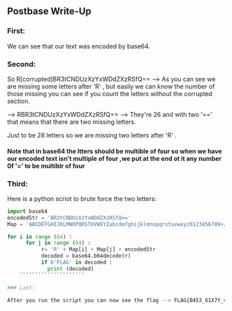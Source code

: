 ## Postbase Write-Up

### First: 

We can see that our text was encoded by base64.

### Second:

So  R[corrupted]BR3tCNDUzXzYxWDdZXzRSfQ==  --> As you can see we are missing some letters after 'R' , but easily we can know the number of those missing you can see if you count the letters without the corrupted section.

  --> RBR3tCNDUzXzYxWDdZXzRSfQ==  --> They're 26 and with two '==' that means that there are  two missing letters.

Just to be 28 letters so we are missing two letters after 'R' .

#### Note that in base64 the ltters should be multible of four so when we have our encoded text isn't multiple of four ,we put at the end ot it any number 0f '=' to be multiblr of four

### Third: 
Here is a python scriot to brute force the two letters:

```Python
import base64 
encodedStr = 'BR3tCNDUzXzYxWDdZXzRSfQ==' 
Map = 'ABCDEFGHIJKLMNOPQRSTUVWXYZabcdefghijklmnopqrstuvwxyz0123456789+/=' ;

for i in range (64) : 
      for j in range (64) :
	       r= 'R' + Map[i] + Map[j] + encodedStr
	       decoded = base64.b64decode(r) 
	       if b'FLAG' in decoded :
        	 print (decoded)
    `````````````````````

### Last: 

After you run the script you can now see the flag --> FLAG{B453_61X7Y_4R} 

